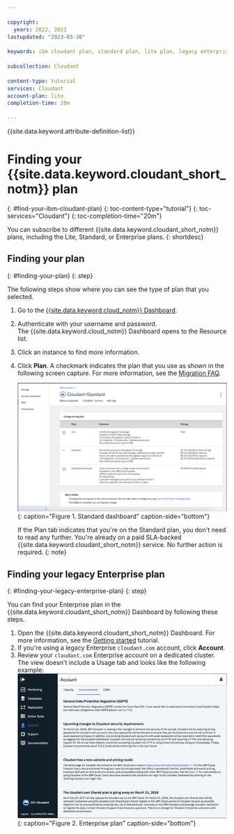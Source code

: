 ```yaml
---

copyright:
  years: 2022, 2023
lastupdated: "2023-03-30"

keywords: ibm cloudant plan, standard plan, lite plan, legacy enterprise plan

subcollection: Cloudant

content-type: tutorial
services: Cloudant
account-plan: lite
completion-time: 20m

---
```


{{site.data.keyword.attribute-definition-list}}

# Finding your {{site.data.keyword.cloudant_short_notm}} plan
{: #find-your-ibm-cloudant-plan}
{: toc-content-type="tutorial"}
{: toc-services="Cloudant"}
{: toc-completion-time="20m"}

You can subscribe to different {{site.data.keyword.cloudant_short_notm}} plans, including the Lite, Standard, or Enterprise plans.
{: shortdesc}

## Finding your plan
{: #finding-your-plan}
{: step}

The following steps show where you can see the type of plan that you selected.

1.  Go to the [{{site.data.keyword.cloud_notm}} Dashboard](https://cloud.ibm.com/).
2. Authenticate with your username and password.  
   The {{site.data.keyword.cloud_notm}} Dashboard opens to the Resource list.
3. Click an instance to find more information.
4. Click **Plan**.
   A checkmark indicates the plan that you use as shown in the following screen capture.
   For more information, see the [Migration FAQ](/docs/Cloudant?topic=Cloudant-faq-migration).

   ![Standard dashboard includes a serverless scaling of throughput and storage. Includes 20 GB of free data storage, extra storage metered. Users can adjust provisioned throughput capacity in blocks of 100 reads/sec, 50 writes/sec, 5 global queries/sec. Max JSON document size of 1 MB. $1.00 USD/GB of data storage. $0.25 USD/Read capacity. $0.50 USD/Write capacity. $5.00 USD/Global Query capacity. ](../images/ibmcloud_instance_standard_plan.png){: caption="Figure 1. Standard dashboard" caption-side="bottom"}

   If the Plan tab indicates that you're on the Standard plan, you don't need to read any further. You're already on a paid SLA-backed {{site.data.keyword.cloudant_short_notm}} service. No further action is required.
   {: note}

## Finding your legacy Enterprise plan
{: #finding-your-legacy-enterprise-plan}
{: step}

You can find your Enterprise plan in the {{site.data.keyword.cloudant_short_notm}} Dashboard by following these steps.

1. Open the {{site.data.keyword.cloudant_short_notm}} Dashboard.
   For more information, see the [Getting started](/docs/Cloudant?topic=Cloudant-navigate-the-dashboard) tutorial.
2. If you're using a legacy Enterprise `cloudant.com` account, click **Account**.
3. Review your `cloudant.com` Enterprise account on a dedicated cluster.
   The view doesn't include a Usage tab and looks like the following example:
   ![Review the information about the Enterprise plan in the {{site.data.keyword.cloudant_short_notm}} Dashboard under Account. ](../images/cloudantcom_enterpriseplan_account.png){: caption="Figure 2. Enterprise plan" caption-side="bottom"}

